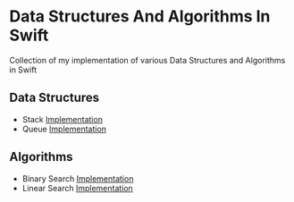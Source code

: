 # Data Structures And Algorithms In Swift
Collection of my implementation of various Data Structures and Algorithms in Swift

## Data Structures

* Stack [Implementation](/DataStructures/stack.playground/Contents.swift)
* Queue [Implementation](/DataStructures/queue.playground/Contents.swift)

## Algorithms
* Binary Search [Implementation](/Algorithms/BinarySearch.playground/Contents.swift)
* Linear Search [Implementation](/Algorithms/LinearSearch.playground/Contents.swift)